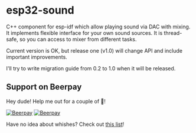 # esp32-sound
C++ component for esp-idf which allow playing sound via DAC with mixing. It implements flexible interface for your own sound sources. It is thread-safe, so you can access to mixer from different tasks.

Current version is OK, but release one (v1.0) will change API and include important improvements.

I'll try to write migration guide from 0.2 to 1.0 when it will be released.

## Support on Beerpay
Hey dude! Help me out for a couple of :beers:!

[![Beerpay](https://beerpay.io/v1993/esp32-sound/badge.svg?style=beer-square)](https://beerpay.io/v1993/esp32-sound)  [![Beerpay](https://beerpay.io/v1993/esp32-sound/make-wish.svg?style=flat-square)](https://beerpay.io/v1993/esp32-sound?focus=wish)

Have no idea about whishes? Check out [this list](https://github.com/v1993/esp32-sound/projects/2)!
